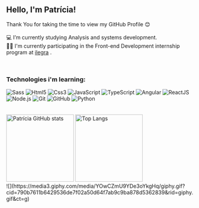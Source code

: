 <h2> Hello, I'm Patrícia! </h2>

Thank You for taking the time to view my GitHub Profile 😊
<br><br>
💻 I’m currently studying Analysis and systems development.
<br>
👩‍💻 I'm currently participating in the Front-end Development internship program at <a href="https://ilegra.com/">ilegra</a>&nbsp;.



<div style="display: inline_block"><br>
  <h3>Technologies i'm learning:</h3>
  <img src="https://img.shields.io/badge/-Sass-05122A?style=for-the-badge&logo=sass" alt="Sass" />
  <img src="https://img.shields.io/badge/-Html5-05122A?style=for-the-badge&logo=html5" alt="Html5" />
  <img src="https://img.shields.io/badge/-css3-05122A?style=for-the-badge&logo=css3" alt="Css3" />
  <img src="https://img.shields.io/badge/-JavaScript-05122A?style=for-the-badge&logo=javascript" alt="JavaScript" />
  <img src="https://img.shields.io/badge/-TypeScript-05122A?style=for-the-badge&logo=typescript" alt="TypeScript" />
  <img src="https://img.shields.io/badge/-Angular-05122A?style=for-the-badge&logo=angular&logoColor=red" alt="Angular" />
  <img src="https://img.shields.io/badge/-ReactJS-05122A?style=for-the-badge&logo=react" alt="ReactJS" />
  <img src="https://img.shields.io/badge/-Node.js-05122A?style=for-the-badge&logo=node.js" alt="Node.js" />
  <img src="https://img.shields.io/badge/-Git-05122A?style=for-the-badge&logo=git" alt="Git" /> 
  <img src="https://img.shields.io/badge/-GitHub-05122A?style=for-the-badge&logo=github" alt="GitHub" /> 
  <img src="https://img.shields.io/badge/-python-05122A?style=for-the-badge&logo=python" alt="Python" /> 
</div>
<br><br>

<div>  
  <span>
    <img height="180" src="https://github-readme-stats.vercel.app/api?username=wentzpatricia&show_icons=true&theme=dracula" alt="Patrícia GitHub stats" />
    <img height="180" src="https://github-readme-stats.vercel.app/api/top-langs/?username=wentzpatricia&layout=compact&theme=dracula" alt="Top Langs" />
  </span>
</div>

<div>![](https://media3.giphy.com/media/YOwCZmU9YDe3oYkgHq/giphy.gif?cid=790b7611b6429536de7f02a50d64f7ab9c9ba878d5362839&rid=giphy.gif&ct=g)</div>

